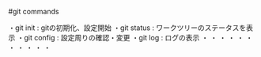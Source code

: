 #git commands

・git init : gitの初期化、設定開始
・git status : ワークツリーのステータスを表示
・git config : 設定周りの確認・変更
・git log : ログの表示
・
・
・
・
・
・
・
・
・
・
・
